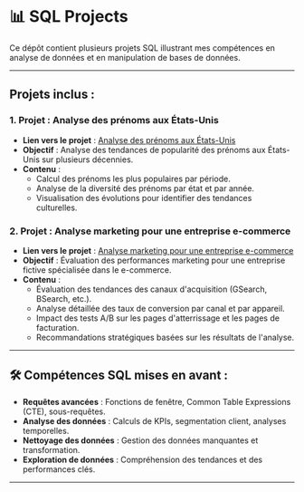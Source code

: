 # 📊 SQL Projects

Ce dépôt contient plusieurs projets SQL illustrant mes compétences en analyse de données et en manipulation de bases de données.

---

## Projets inclus :

### 1. **Projet : Analyse des prénoms aux États-Unis**  
- **Lien vers le projet** : [Analyse des prénoms aux États-Unis](https://github.com/Arnaudl44/SQL-Projects/blob/main/BabyNames/README.md)  
- **Objectif** : Analyse des tendances de popularité des prénoms aux États-Unis sur plusieurs décennies.
- **Contenu** :
  - Calcul des prénoms les plus populaires par période.
  - Analyse de la diversité des prénoms par état et par année.
  - Visualisation des évolutions pour identifier des tendances culturelles.

### 2. **Projet : Analyse marketing pour une entreprise e-commerce**  
- **Lien vers le projet** : [Analyse marketing pour une entreprise e-commerce](https://github.com/Arnaudl44/SQL-Projects/blob/main/Marketing%20%26%20Conversion%20Optimization%20Analysis/README.md)  
- **Objectif** : Évaluation des performances marketing pour une entreprise fictive spécialisée dans le e-commerce.
- **Contenu** :
  - Évaluation des tendances des canaux d'acquisition (GSearch, BSearch, etc.).
  - Analyse détaillée des taux de conversion par canal et par appareil.
  - Impact des tests A/B sur les pages d'atterrissage et les pages de facturation.
  - Recommandations stratégiques basées sur les résultats de l'analyse.

---

## 🛠 Compétences SQL mises en avant :

- **Requêtes avancées** : Fonctions de fenêtre, Common Table Expressions (CTE), sous-requêtes.
- **Analyse des données** : Calculs de KPIs, segmentation client, analyses temporelles.
- **Nettoyage des données** : Gestion des données manquantes et transformation.
- **Exploration de données** : Compréhension des tendances et des performances clés.

---

